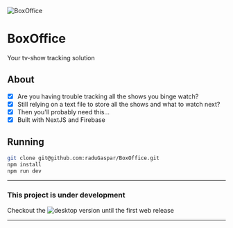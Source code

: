 ![BoxOffice](https://raw.github.com/raduGaspar/BoxOffice/master/static/assets/favicon.png)

# BoxOffice
Your tv-show tracking solution

## About
  * [x] Are you having trouble tracking all the shows you binge watch?
  * [x] Still relying on a text file to store all the shows and what to watch next?
  * [x] Then you'll probably need this...
  * [x] Built with NextJS and Firebase

## Running
```sh
git clone git@github.com:raduGaspar/BoxOffice.git
npm install
npm run dev
```
___
### This project is under development
Checkout the ![desktop](https://github.com/raduGaspar/nwjs-show-tracker/releases) version until the first web release
___
